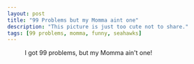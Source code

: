```yaml
---
layout: post
title: "99 Problems but my Momma aint one"
description: "This picture is just too cute not to share."
tags: [99 problems, momma, funny, seahawks]
---
```


<figure>
	<img src="https://scontent-dfw.cdninstagram.com/hphotos-xfa1/t51.2885-15/10955096_472419802909427_1256094189_n.jpg" alt="">
	<figcaption>I got 99 problems, but my Momma ain't one!</figcaption>
</figure>